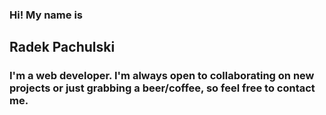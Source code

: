 ### Hi! My name is

## Radek Pachulski

### I'm a web developer. I'm always open to collaborating on new projects or just grabbing a beer/coffee, so feel free to contact me.


